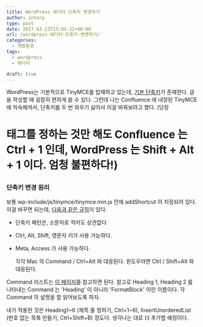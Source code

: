 ```yaml
---
title: WordPress 에디터 단축키 변경하기
author: interp
type: post
date: 2017-03-23T13:04:12+00:00
url: /wordpress-에디터-단축키-변경하기/
categories:
  - 개발환경
tags:
  - wordpress
  - 에디터

draft: true
---
```

WordPress는 기본적으로 TinyMCE를 탑재하고 있는데, [기본 단축키][1]가 존재한다. 글을 작성할 때 굉장히 편하게 쓸 수 있다. 그런데 나는 Confluence 에 내장된 TinyMCE에 익숙해져서, 단축키를 두 번 외우기 싫어서 이걸 바꿔보려고 했다. (당장 <h1> 태그를 정하는 것만 해도 Confluence 는 Ctrl + 1 인데, WordPress 는 Shift + Alt + 1 이다. 엄청 불편하다!)

### 단축키 변경 원리

보통 wp-include/js/tinymce/tinymce.min.js 안에 addShortcut 이 지정되어 있다. 이걸 바꾸면 되는데, [다음과 같은 규칙][2]이 있다.

  * 단축키 패턴은, 소문자로 적어도 상관없다
  * Ctrl, Alt, Shift, 영문자 키가 사용 가능하다.
  * Meta, Access 가 사용 가능하다.
  
    각각 Mac 의 Command / Ctrl+Alt 와 대응된다. 윈도우라면 Ctrl / Shift+Alt 와 대응된다.

Command 리스트는 [이 페이지][3]를 참고하면 된다. 참고로 Heading 1, Heading 2 를 나타내는 Command 는 'Heading' 이 아니라 'FormatBlock' 이란 이름이다. 각 Command 의 설명을 잘 읽어보도록 하자.

내가 적용한 것은 Heading1~6 (제목 줄 정하기, Ctrl+1~6), InsertUnorderedList (번호 없는 목록 만들기, Ctrl+Shift+B) 정도다. 생각나는 대로 더 추가할 예정이다.

 [1]: https://www.tinymce.com/docs/advanced/keyboard-shortcuts/#editorkeyboardshortcuts
 [2]: http://archive.tinymce.com/wiki.php/api4:class.tinymce.Shortcuts
 [3]: https://www.tinymce.com/docs/advanced/editor-command-identifiers/
